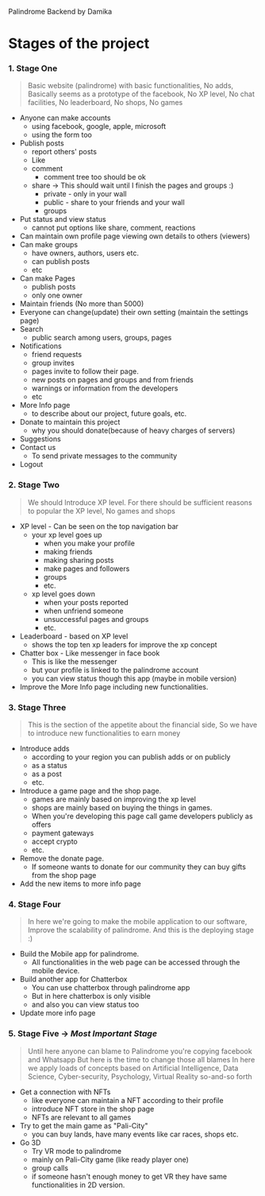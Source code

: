Palindrome Backend
by Damika


# Stages of the project

### 1. Stage One 
> Basic website (palindrome) with basic functionalities,
> No adds, 
> Basically seems as a prototype of the facebook,
> No XP level,
> No chat facilities, 
> No leaderboard,
> No shops,
> No games
- Anyone can make accounts 
  - using facebook, google, apple, microsoft
  - using the form too
- Publish posts
  - report others' posts
  - Like
  - comment
    - comment tree too should be ok
  - share -> This should wait until I finish the pages and groups :)
    - private - only in your wall
    - public - share to your friends and your wall
    - groups
- Put status and view status
  - cannot put options like share, comment, reactions
- Can maintain own profile page viewing own details to others (viewers)
- Can make groups
    - have owners, authors, users etc.
    - can publish posts
    - etc
- Can make Pages
  - publish posts
  - only one owner
- Maintain friends (No more than 5000)
- Everyone can change(update) their own setting (maintain the settings page)
- Search
  - public search among users, groups, pages
- Notifications 
  - friend requests
  - group invites
  - pages invite to follow their page.
  - new posts on pages and groups and from friends
  - warnings or information from the developers
  - etc
- More Info page 
  - to describe about our project, future goals, etc.
- Donate to maintain this project
  - why you should donate(because of heavy charges of servers)
- Suggestions
- Contact us
  - To send private messages to the community 
- Logout


### 2. Stage Two
> We should Introduce XP level. 
> For there should be sufficient reasons to popular the XP level,
> No games and shops

- XP level - Can be seen on the top navigation bar
  - your xp level goes up
    - when you make your profile
    - making friends
    - making sharing posts
    - make pages and followers
    - groups
    - etc.
  - xp level goes down
    - when your posts reported
    - when unfriend someone
    - unsuccessful pages and groups
    - etc.
- Leaderboard - based on XP level
  - shows the top ten xp leaders for improve the xp concept
- Chatter box - Like messenger in face book
  - This is like the messenger 
  - but your profile is linked to the palindrome account
  - you can view status though this app (maybe in mobile version)
- Improve the More Info page including new functionalities.


### 3. Stage Three
>This is the section of the appetite about the financial side,
> So we have to introduce new functionalities to earn money

- Introduce adds
    - according to your region you can publish adds or on publicly
    - as a status
    - as a post
    - etc.
- Introduce a game page and the shop page.
  - games are mainly based on improving the xp level
  - shops are mainly based on buying the things in games.
  - When you're developing this page call game developers publicly as offers
  - payment gateways
  - accept crypto
  - etc.
- Remove the donate page.
  - If someone wants to donate for our community they can buy gifts from the shop page
- Add the new items to more info page

### 4. Stage Four
>In here we're going to make the mobile application to our software,
> Improve the scalability of palindrome. And this is the deploying stage :)

- Build the Mobile app for palindrome.
  - All functionalities in the web page can be accessed through the mobile device.
- Build another app for Chatterbox
  - You can use chatterbox through palindrome app 
  - But in here chatterbox is only visible
  - and also you can view status too
- Update more info page

### 5. Stage Five -> ***Most Important Stage***
>Until here anyone can blame to Palindrome you're copying facebook and Whatsapp
> But here is the time to change those all blames
> In here we apply loads of concepts based on Artificial Intelligence, Data Science, Cyber-security, Psychology, Virtual Reality so-and-so forth

- Get a connection with NFTs
  - like everyone can maintain a NFT according to their profile
  - introduce NFT store in the shop page
  - NFTs are relevant to all games
- Try to get the main game as "Pali-City"
  - you can buy lands, have many events like car races, shops etc.
- Go 3D
  - Try VR mode to palindrome
  - mainly on Pali-City game (like ready player one)
  - group calls
  - if someone hasn't enough money to get VR they have same functionalities in 2D version.


